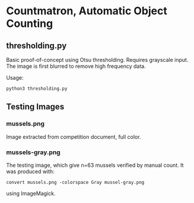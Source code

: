 Countmatron, Automatic Object Counting
======================================

thresholding.py
---------------
Basic proof-of-concept using Otsu thresholding.
Requires grayscale input.
The image is first blurred to remove high frequency data.

Usage:

	python3 thresholding.py

Testing Images
----------------
### mussels.png
Image extracted from competition document, full color.

### mussels-gray.png
The testing image, which give n=63 mussels verified by manual count.
It was produced with:

	convert mussels.png -colorspace Gray mussel-gray.png

using ImageMagick.
